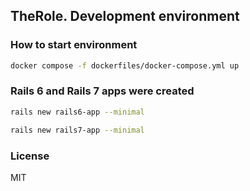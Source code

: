 ## TheRole. Development environment

### How to start environment


```sh
docker compose -f dockerfiles/docker-compose.yml up
```

### Rails 6 and Rails 7 apps were created

```sh
rails new rails6-app --minimal

rails new rails7-app --minimal
```

### License

MIT
